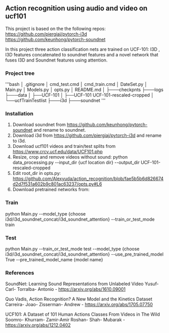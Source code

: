 ## Action recognition using audio and video on ucf101
This project is based on the the following repos:
https://github.com/piergiaj/pytorch-i3d
https://github.com/keunhong/pytorch-soundnet

In this project three action classification nets are trained on UCF-101: I3D , I3D features
concatenated to soundnet features and a novel network that fuses I3D and Soundnet features
using attention.

### Project tree
'''bash
│   .gitignore
│   cmd_test.cmd
│   cmd_train.cmd
│   DateSet.py
│   Main.py
│   Models.py
│   opts.py
│   README.md
│
├───checkpnts
├───logs
├───data
│   ├──UCF-101
│	  ├──UCF-101 UCF-101-rescaled-cropped
│   └──ucfTrainTestlist	
├───i3d
├───soundnet
'''
### Installation 
1. Download soundnet from https://github.com/keunhong/pytorch-soundnet and rename to soundnet.
2. Download i3d from https://github.com/piergiaj/pytorch-i3d and rename to i3d.
3. Download ucf101 videos and train/test splits from https://www.crcv.ucf.edu/data/UCF101.php
5. Resize, crop and remove videos without sound:
python data_processing.py --input_dir {ucf location dir} --output_dir UCF-101-rescaled-cropped
6. Edit root_dir in opts.py:
https://github.com/Alexyuda/action_recognition/blob/fae5b5b6d826674d2d7f531a602b9c801ac63237/opts.py#L6
7. Download pretrained networks from:


### Train
python Main.py --model_type {choose i3d/i3d_soundnet_concat/i3d_soundnet_attention} --train_or_test_mode train

### Test
python Main.py --train_or_test_mode test --model_type {choose i3d/i3d_soundnet_concat/i3d_soundnet_attention} --use_pre_trained_model True --pre_trained_model_name {model name}

### References
SoundNet: Learning Sound Representations from Unlabeled Video
Yusuf- Carl- Torralba- Antonio - https://arxiv.org/abs/1610.09001

Quo Vadis, Action Recognition? A New Model and the Kinetics Dataset
Carreira- Joao- Zisserman- Andrew - https://arxiv.org/abs/1705.07750

UCF101: A Dataset of 101 Human Actions Classes From Videos in The Wild
Soomro- Khurram- Zamir-Amir Roshan- Shah- Mubarak - https://arxiv.org/abs/1212.0402


